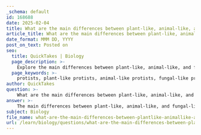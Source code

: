 ```yaml
---
_schema: default
id: 168688
date: 2025-02-04
title: What are the main differences between plant-like, animal-like, and fungal-like protists?
article_title: What are the main differences between plant-like, animal-like, and fungal-like protists?
date_format: MMM DD, YYYY
post_on_text: Posted on
seo:
  title: QuickTakes | Biology
  page_description: >-
    Explore the main differences between plant-like, animal-like, and fungal-like protists, focusing on their nutritional modes, locomotion methods, and structural characteristics.
  page_keywords: >-
    protists, plant-like protists, animal-like protists, fungal-like protists, autotrophic, heterotrophic, locomotion, chlorophyll, diatoms, slime molds, euglenozoans, amoebas, paramecia, cell wall, cellulose, chitin, environments, ecology
author: QuickTakes
question: >-
    What are the main differences between plant-like, animal-like, and fungal-like protists?
answer: >-
    The main differences between plant-like, animal-like, and fungal-like protists can be summarized based on their nutritional modes, locomotion, and structural characteristics:\n\n### 1. Plant-like Protists (Algae)\n- **Nutritional Mode**: Autotrophic, meaning they can produce their own food through photosynthesis. They contain chlorophyll and other pigments that allow them to capture light energy.\n- **Habitat**: Typically found in aquatic environments, including freshwater and marine ecosystems.\n- **Structure**: Generally simple in structure, they can be unicellular (like diatoms) or multicellular (like seaweeds). They have cell walls made of cellulose.\n- **Examples**: Dinoflagellates, euglenozoans, diatoms, and green algae (chlorophytes).\n\n### 2. Animal-like Protists (Protozoa)\n- **Nutritional Mode**: Heterotrophic, meaning they obtain their food by consuming other organisms or organic matter. They can be predators, parasites, or scavengers.\n- **Locomotion**: Motile, using various methods such as flagella, cilia, or pseudopodia for movement.\n- **Structure**: Typically unicellular and more complex than plant-like protists. They lack cell walls and have flexible membranes.\n- **Examples**: Amoebas (using pseudopodia), paramecia (using cilia), and flagellates (using flagella).\n\n### 3. Fungal-like Protists\n- **Nutritional Mode**: Heterotrophic, similar to animal-like protists, but they absorb nutrients from decaying organic matter or through parasitism.\n- **Habitat**: Often found in damp environments, such as soil or decaying plant material.\n- **Structure**: They can form multicellular structures, such as mycelium, and have cell walls made of chitin, similar to fungi.\n- **Examples**: Slime molds and water molds (oomycetes).\n\n### Summary\nIn summary, the key differences lie in their nutritional strategies (autotrophic vs. heterotrophic), modes of locomotion (motile vs. non-motile), and structural characteristics (cell wall composition and complexity). Understanding these distinctions helps in classifying and studying the ecological roles of these diverse groups within the domain Eukarya.
subject: Biology
file_name: what-are-the-main-differences-between-plantlike-animallike-and-fungallike-protists.md
url: /learn/biology/questions/what-are-the-main-differences-between-plantlike-animallike-and-fungallike-protists
---
```


&nbsp;